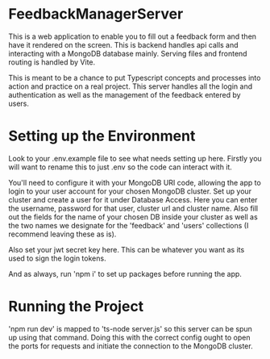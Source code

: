 # FeedbackManagerServer

This is a web application to enable you to fill out a feedback form and then have it rendered on the screen. This is backend handles api calls and interacting with a MongoDB database mainly. Serving files and frontend routing is handled by Vite.

This is meant to be a chance to put Typescript concepts and processes into action and practice on a real project. This server handles all the login and authentication as well as the management of the feedback entered by users.

# Setting up the Environment

Look to your .env.example file to see what needs setting up here. Firstly you will want to rename this to just .env so the code can interact with it.

You'll need to configure it with your MongoDB URI code, allowing the app to login to your user account for your chosen MongoDB cluster. Set up your cluster and create a user for it under Database Access. Here you can enter the username, password for that user, cluster url and cluster name. Also fill out the fields for the name of your chosen DB inside your cluster as well as the two names we designate for the 'feedback' and 'users' collections (I recommend leaving these as is).

Also set your jwt secret key here. This can be whatever you want as its used to sign the login tokens.

And as always, run 'npm i' to set up packages before running the app.

# Running the Project

'npm run dev' is mapped to 'ts-node server.js' so this server can be spun up using that command. Doing this with the correct config ought to open the ports for requests and initiate the connection to the MongoDB cluster.
